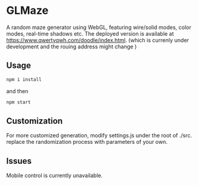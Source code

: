 # GLMaze

A random maze generator using WebGL, featuring wire/solid modes, color modes, real-time shadows etc. The deployed version is available at https://www.qwertyqwh.com/doodle/index.html. (which is currenly under development and the rouing address might change )

## Usage

```cmd
npm i install
```

and then 
```cmd
npm start
```

## Customization

For more customized generation, modify settings.js under the root of ./src. replace the randomization process with parameters of your own.

## Issues

Mobile control is currently unavailable.
